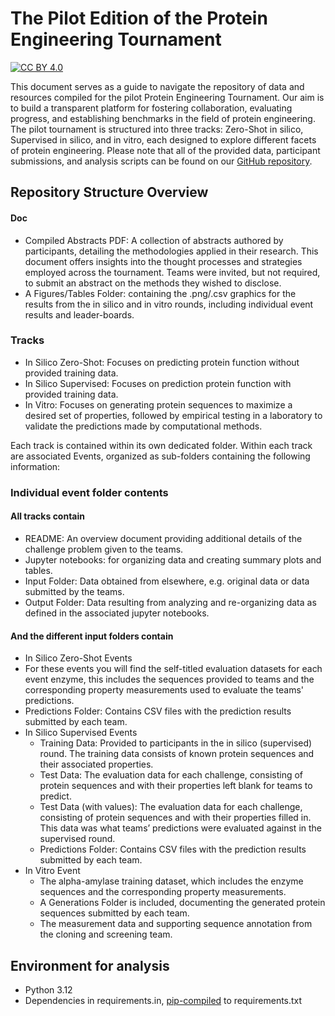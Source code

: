 # The Pilot Edition of the Protein Engineering Tournament


[![CC BY 4.0][cc-by-shield]][cc-by]


[cc-by]: http://creativecommons.org/licenses/by/4.0/
[cc-by-image]: https://i.creativecommons.org/l/by/4.0/88x31.png
[cc-by-shield]: https://img.shields.io/badge/License-CC%20BY%204.0-lightgrey.svg

This document serves as a guide to navigate the repository of data and resources compiled for the pilot Protein Engineering Tournament. Our aim is to build a transparent platform for fostering collaboration, evaluating progress, and establishing benchmarks in the field of protein engineering. The pilot tournament is structured into three  tracks: Zero-Shot in silico, Supervised in silico, and in vitro, each designed to explore different facets of protein engineering. Please note that all of the provided data, participant submissions, and analysis scripts can be found on our [GitHub repository](https://github.com/Align-to-Innovate/the-protein-engineering-tournament-2023).

## Repository Structure Overview

#### Doc

- Compiled Abstracts PDF: A collection of abstracts authored by
  participants, detailing the methodologies applied in their
  research. This document offers insights into the thought processes
  and strategies employed across the tournament. Teams were invited,
  but not required, to submit an abstract on the methods they wished
  to disclose.
- A Figures/Tables Folder: containing the .png/.csv graphics for the
  results from the in silico and in vitro rounds, including individual
  event results and leader-boards.

### Tracks
- In Silico Zero-Shot: Focuses on predicting protein function without
  provided training data.
- In Silico Supervised: Focuses on prediction protein function with
  provided training data.
- In Vitro: Focuses on generating protein sequences to maximize a
  desired set of properties, followed by empirical testing in a
  laboratory to validate the predictions made by computational
  methods.

Each track is contained within its own dedicated folder. Within each track are associated Events, organized as sub-folders containing the following information:

### Individual event folder contents
#### All tracks contain

- README: An overview document providing additional details of the
  challenge problem given to the teams.
- Jupyter notebooks: for organizing data and creating summary plots
  and tables.
- Input Folder: Data obtained from elsewhere, e.g. original data or
  data submitted by the teams.
- Output Folder: Data resulting from analyzing and re-organizing data
  as defined in the associated jupyter notebooks.

#### And the different input folders contain


-  In Silico Zero-Shot Events
  - For these events you will find the self-titled evaluation datasets
    for each event enzyme, this includes the sequences provided to
    teams and the corresponding property measurements used to evaluate
    the teams' predictions.
  - Predictions Folder: Contains CSV files with the prediction
    results submitted by each team.
- In Silico Supervised Events
  - Training Data: Provided to participants in the in silico
    (supervised) round. The training data consists of known protein
    sequences and their associated properties.
  - Test Data: The evaluation data for each challenge, consisting of
    protein sequences and with their properties left blank for teams
    to predict.
  - Test Data (with values): The evaluation data for each challenge,
    consisting of protein sequences and with their properties filled
    in. This data was what teams’ predictions were evaluated against
    in the supervised round.
  - Predictions Folder: Contains CSV files with the prediction
    results submitted by each team.
- In Vitro Event
  - The alpha-amylase training dataset, which includes
    the enzyme sequences and the corresponding property measurements.
  - A Generations Folder is included, documenting the generated
    protein sequences submitted by each team.
  - The measurement data and supporting sequence annotation from the
    cloning and screening team.


## Environment for analysis

- Python 3.12
- Dependencies in requirements.in,
  [pip-compiled](https://github.com/jazzband/pip-tools/) to
  requirements.txt
